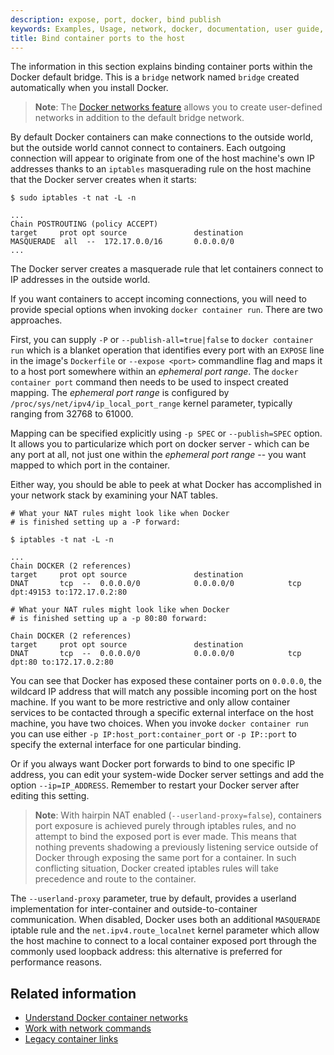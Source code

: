 ```yaml
---
description: expose, port, docker, bind publish
keywords: Examples, Usage, network, docker, documentation, user guide, multihost, cluster
title: Bind container ports to the host
---
```


The information in this section explains binding container ports within the Docker default bridge. This is a `bridge` network named `bridge` created automatically when you install Docker.

> **Note**: The [Docker networks feature](../index.md) allows you to
create user-defined networks in addition to the default bridge network.

By default Docker containers can make connections to the outside world, but the
outside world cannot connect to containers. Each outgoing connection will
appear to originate from one of the host machine's own IP addresses thanks to an
`iptables` masquerading rule on the host machine that the Docker server creates
when it starts:

```
$ sudo iptables -t nat -L -n

...
Chain POSTROUTING (policy ACCEPT)
target     prot opt source               destination
MASQUERADE  all  --  172.17.0.0/16       0.0.0.0/0
...
```
The Docker server creates a masquerade rule that let containers connect to IP
addresses in the outside world.

If you want containers to accept incoming connections, you will need to provide
special options when invoking `docker container run`. There are two approaches.

First, you can supply `-P` or `--publish-all=true|false` to `docker container run` which
is a blanket operation that identifies every port with an `EXPOSE` line in the
image's `Dockerfile` or `--expose <port>` commandline flag and maps it to a host
port somewhere within an _ephemeral port range_. The `docker container port` command then
needs to be used to inspect created mapping. The _ephemeral port range_ is
configured by `/proc/sys/net/ipv4/ip_local_port_range` kernel parameter,
typically ranging from 32768 to 61000.

Mapping can be specified explicitly using `-p SPEC` or `--publish=SPEC` option.
It allows you to particularize which port on docker server - which can be any
port at all, not just one within the _ephemeral port range_ -- you want mapped
to which port in the container.

Either way, you should be able to peek at what Docker has accomplished in your
network stack by examining your NAT tables.

```
# What your NAT rules might look like when Docker
# is finished setting up a -P forward:

$ iptables -t nat -L -n

...
Chain DOCKER (2 references)
target     prot opt source               destination
DNAT       tcp  --  0.0.0.0/0            0.0.0.0/0            tcp dpt:49153 to:172.17.0.2:80

# What your NAT rules might look like when Docker
# is finished setting up a -p 80:80 forward:

Chain DOCKER (2 references)
target     prot opt source               destination
DNAT       tcp  --  0.0.0.0/0            0.0.0.0/0            tcp dpt:80 to:172.17.0.2:80
```

You can see that Docker has exposed these container ports on `0.0.0.0`, the
wildcard IP address that will match any possible incoming port on the host
machine. If you want to be more restrictive and only allow container services to
be contacted through a specific external interface on the host machine, you have
two choices. When you invoke `docker container run` you can use either `-p
IP:host_port:container_port` or `-p IP::port` to specify the external interface
for one particular binding.

Or if you always want Docker port forwards to bind to one specific IP address,
you can edit your system-wide Docker server settings and add the option
`--ip=IP_ADDRESS`. Remember to restart your Docker server after editing this
setting.

> **Note**: With hairpin NAT enabled (`--userland-proxy=false`), containers port
exposure is achieved purely through iptables rules, and no attempt to bind the
exposed port is ever made. This means that nothing prevents shadowing a
previously listening service outside of Docker through exposing the same port
for a container. In such conflicting situation, Docker created iptables rules
will take precedence and route to the container.

The `--userland-proxy` parameter, true by default, provides a userland
implementation for inter-container and outside-to-container communication. When
disabled, Docker uses both an additional `MASQUERADE` iptable rule and the
`net.ipv4.route_localnet` kernel parameter which allow the host machine to
connect to a local container exposed port through the commonly used loopback
address: this alternative is preferred for performance reasons.

## Related information

- [Understand Docker container networks](../index.md)
- [Work with network commands](../work-with-networks.md)
- [Legacy container links](dockerlinks.md)
